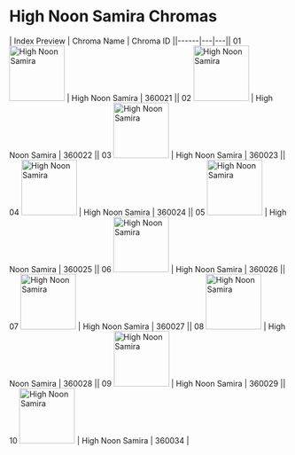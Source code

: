 # High Noon Samira Chromas

| Index  Preview | Chroma Name | Chroma ID ||------|---|---|| 01  <img src='https://raw.communitydragon.org/latest/plugins/rcp-be-lol-game-data/global/default/v1/champion-chroma-images/360/360021.png' alt='High Noon Samira' width='100'> | High Noon Samira | 360021 || 02  <img src='https://raw.communitydragon.org/latest/plugins/rcp-be-lol-game-data/global/default/v1/champion-chroma-images/360/360022.png' alt='High Noon Samira' width='100'> | High Noon Samira | 360022 || 03  <img src='https://raw.communitydragon.org/latest/plugins/rcp-be-lol-game-data/global/default/v1/champion-chroma-images/360/360023.png' alt='High Noon Samira' width='100'> | High Noon Samira | 360023 || 04  <img src='https://raw.communitydragon.org/latest/plugins/rcp-be-lol-game-data/global/default/v1/champion-chroma-images/360/360024.png' alt='High Noon Samira' width='100'> | High Noon Samira | 360024 || 05  <img src='https://raw.communitydragon.org/latest/plugins/rcp-be-lol-game-data/global/default/v1/champion-chroma-images/360/360025.png' alt='High Noon Samira' width='100'> | High Noon Samira | 360025 || 06  <img src='https://raw.communitydragon.org/latest/plugins/rcp-be-lol-game-data/global/default/v1/champion-chroma-images/360/360026.png' alt='High Noon Samira' width='100'> | High Noon Samira | 360026 || 07  <img src='https://raw.communitydragon.org/latest/plugins/rcp-be-lol-game-data/global/default/v1/champion-chroma-images/360/360027.png' alt='High Noon Samira' width='100'> | High Noon Samira | 360027 || 08  <img src='https://raw.communitydragon.org/latest/plugins/rcp-be-lol-game-data/global/default/v1/champion-chroma-images/360/360028.png' alt='High Noon Samira' width='100'> | High Noon Samira | 360028 || 09  <img src='https://raw.communitydragon.org/latest/plugins/rcp-be-lol-game-data/global/default/v1/champion-chroma-images/360/360029.png' alt='High Noon Samira' width='100'> | High Noon Samira | 360029 || 10  <img src='https://raw.communitydragon.org/latest/plugins/rcp-be-lol-game-data/global/default/v1/champion-chroma-images/360/360034.png' alt='High Noon Samira' width='100'> | High Noon Samira | 360034 |